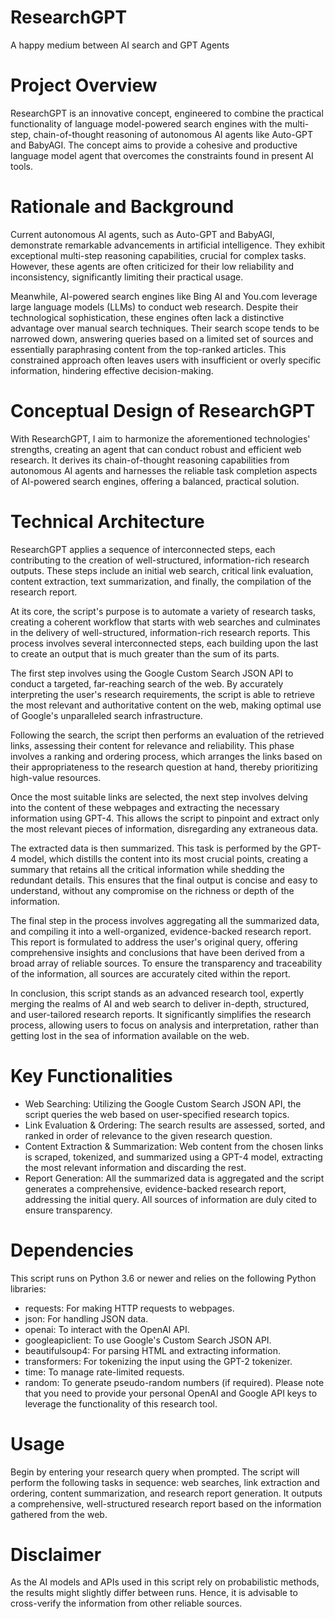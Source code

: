 # ResearchGPT
A happy medium between AI search and GPT Agents

# Project Overview
ResearchGPT is an innovative concept, engineered to combine the practical functionality of language model-powered search engines with the multi-step, chain-of-thought reasoning of autonomous AI agents like Auto-GPT and BabyAGI. The concept aims to provide a cohesive and productive language model agent that overcomes the constraints found in present AI tools.

# Rationale and Background
Current autonomous AI agents, such as Auto-GPT and BabyAGI, demonstrate remarkable advancements in artificial intelligence. They exhibit exceptional multi-step reasoning capabilities, crucial for complex tasks. However, these agents are often criticized for their low reliability and inconsistency, significantly limiting their practical usage.

Meanwhile, AI-powered search engines like Bing AI and You.com leverage large language models (LLMs) to conduct web research. Despite their technological sophistication, these engines often lack a distinctive advantage over manual search techniques. Their search scope tends to be narrowed down, answering queries based on a limited set of sources and essentially paraphrasing content from the top-ranked articles. This constrained approach often leaves users with insufficient or overly specific information, hindering effective decision-making.

# Conceptual Design of ResearchGPT
With ResearchGPT, I aim to harmonize the aforementioned technologies' strengths, creating an agent that can conduct robust and efficient web research. It derives its chain-of-thought reasoning capabilities from autonomous AI agents and harnesses the reliable task completion aspects of AI-powered search engines, offering a balanced, practical solution.

# Technical Architecture
ResearchGPT applies a sequence of interconnected steps, each contributing to the creation of well-structured, information-rich research outputs. These steps include an initial web search, critical link evaluation, content extraction, text summarization, and finally, the compilation of the research report.

At its core, the script's purpose is to automate a variety of research tasks, creating a coherent workflow that starts with web searches and culminates in the delivery of well-structured, information-rich research reports. This process involves several interconnected steps, each building upon the last to create an output that is much greater than the sum of its parts.

The first step involves using the Google Custom Search JSON API to conduct a targeted, far-reaching search of the web. By accurately interpreting the user's research requirements, the script is able to retrieve the most relevant and authoritative content on the web, making optimal use of Google's unparalleled search infrastructure.

Following the search, the script then performs an evaluation of the retrieved links, assessing their content for relevance and reliability. This phase involves a ranking and ordering process, which arranges the links based on their appropriateness to the research question at hand, thereby prioritizing high-value resources.

Once the most suitable links are selected, the next step involves delving into the content of these webpages and extracting the necessary information using GPT-4. This allows the script to pinpoint and extract only the most relevant pieces of information, disregarding any extraneous data.

The extracted data is then summarized. This task is performed by the GPT-4 model, which distills the content into its most crucial points, creating a summary that retains all the critical information while shedding the redundant details. This ensures that the final output is concise and easy to understand, without any compromise on the richness or depth of the information.

The final step in the process involves aggregating all the summarized data, and compiling it into a well-organized, evidence-backed research report. This report is formulated to address the user's original query, offering comprehensive insights and conclusions that have been derived from a broad array of reliable sources. To ensure the transparency and traceability of the information, all sources are accurately cited within the report.

In conclusion, this script stands as an advanced research tool, expertly merging the realms of AI and web search to deliver in-depth, structured, and user-tailored research reports. It significantly simplifies the research process, allowing users to focus on analysis and interpretation, rather than getting lost in the sea of information available on the web.

# Key Functionalities
 - Web Searching: Utilizing the Google Custom Search JSON API, the script queries the web based on user-specified research topics.
 - Link Evaluation & Ordering: The search results are assessed, sorted, and ranked in order of relevance to the given research question.
 - Content Extraction & Summarization: Web content from the chosen links is scraped, tokenized, and summarized using a GPT-4 model, extracting the most relevant information and discarding the rest.
 - Report Generation: All the summarized data is aggregated and the script generates a comprehensive, evidence-backed research report, addressing the initial query. All sources of information are duly cited to ensure transparency.

# Dependencies
This script runs on Python 3.6 or newer and relies on the following Python libraries:
 - requests: For making HTTP requests to webpages.
 - json: For handling JSON data.
 - openai: To interact with the OpenAI API.
 - googleapiclient: To use Google's Custom Search JSON API.
 - beautifulsoup4: For parsing HTML and extracting information.
 - transformers: For tokenizing the input using the GPT-2 tokenizer.
 - time: To manage rate-limited requests.
 - random: To generate pseudo-random numbers (if required).
Please note that you need to provide your personal OpenAI and Google API keys to leverage the functionality of this research tool.

# Usage
Begin by entering your research query when prompted. The script will perform the following tasks in sequence: web searches, link extraction and ordering, content summarization, and research report generation. It outputs a comprehensive, well-structured research report based on the information gathered from the web.

# Disclaimer
As the AI models and APIs used in this script rely on probabilistic methods, the results might slightly differ between runs. Hence, it is advisable to cross-verify the information from other reliable sources.
